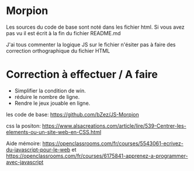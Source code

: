 # Morpion
Les sources du code de base sont noté dans les fichier html.
Si vous avez pas vu il est écrit à la fin du fichier README.md

J'ai tous commenter la logique JS sur le fichier n'ésiter pas à faire des correction orthographique du fichier HTML

# Correction à effectuer / A faire
- Simplifier la condition de win.
- réduire le nombre de ligne.
- Rendre le jeux jouable en ligne.

les code de base: https://github.com/bZez/JS-Morpion

css la positon:   https://www.alsacreations.com/article/lire/539-Centrer-les-elements-ou-un-site-web-en-CSS.html

Aide mémoire:     https://openclassrooms.com/fr/courses/5543061-ecrivez-du-javascript-pour-le-web  et  https://openclassrooms.com/fr/courses/6175841-apprenez-a-programmer-avec-javascript
